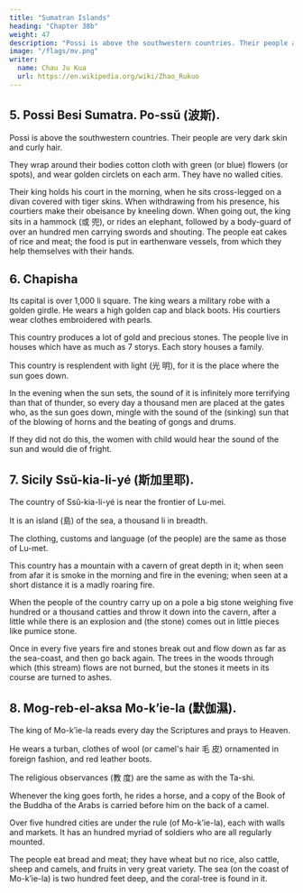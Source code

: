 ```yaml
---
title: "Sumatran Islands"
heading: "Chapter 38b"
weight: 47
description: "Possi is above the southwestern countries. Their people are very dark skin and curly hair."
image: "/flags/mv.png"
writer:
  name: Chau Ju Kua
  url: https://en.wikipedia.org/wiki/Zhao_Rukuo
---
```



## 5. Possi Besi Sumatra. Po-ssŭ (波斯).

Possi is above the southwestern countries. Their people are very dark skin and curly hair. 

They wrap around their bodies cotton cloth with green (or blue) flowers (or spots), and wear golden circlets on each arm. They have no walled cities.

Their king holds his court in the morning, when he sits cross-legged on a divan covered with tiger skins. When withdrawing from his presence, his courtiers make their obeisance by kneeling down. When going out, the king sits in a hammock (或 兜), or rides an elephant, followed by a body-guard of over an hundred men carrying swords and shouting. The people eat cakes of rice and meat; the food is put in earthenware vessels, from which they help themselves with their hands.


<!-- Note.
This
a
quotation from Ling-wai-tai-ta,
Our author has slightly changed the
nThe country of Po-ssi is above (or «on» 35
tte south-western Ocean)). Po-ssi in Chinese mediaeval works is usually
t" )
Persia here it
seems to be some country or tribe of south-eastern Asia, inhabited by Negritos; we
might expect
to find it in or near the Malay Peninsula. Gerini, Researches, 429, 679,
681—682, arrives at
is
wording of the
first
3,6''.
phrase, which, in the original, reads
the conclusion that the Po-ssi of our text,
is
doubtless the same as de Barros' Lambrij, which
adjoins Daya, which, in turn, adjoins Acheen.
Besi or Basi
homonymous
oThe name itself, he says, may be Lambesi, i. e., 40
being merely the ordinary prefix meaning village
a petty state on the
river on the west coast of Sumatra immediately belor/Acheh, upon
which it borders)).
— lam
—1,38,8-7 -->



##  6. Chapisha

Its capital is over 1,000 li square. The king wears a military robe with a golden girdle. He wears a high golden cap and black boots. His courtiers wear clothes embroidered with pearls. 

This country produces a lot of gold and precious stones. The people live in houses which have as much as 7 storys. Each story houses a family. 

This country is resplendent with light (光 明), for it is the place where the sun goes down. 

In the evening when the sun sets, the sound of it is infinitely more terrifying than that of thunder, so every day a thousand men are placed at the gates who, as the sun goes down, mingle with the sound of the (sinking) sun that of the blowing of horns and the beating of gongs and drums. 

If they did not do this, the women with child would hear the sound of the sun and would die of fright.



<!-- Note.
The country referred to Arabs, called by them
seems unquestionably to be the fabulous City of the "West of the
Djabulsa, Djabirs'o or Djaborso (^^JLa.). Conf. Tabari, Annales,
I,
68,
20 and M. J. de Goeje'snote in Hirth, Die Lander des Islam, 64. The San-ts'ai-t'u-hui (Pien-i-tien,
^^^"^^^ *e parting
'87) has an illustration showing how the people of Sha-pi-ch'a (>^
^g^
sun. The text refers to a' legend according to which Tsu-ko-ni (Dhu-l-Karnein, Alexander of
Macedonia) had visited this formerly uninhabited site, where he left an inscription saying that
^)
here was the place where the sun sets in the West. -->


## 7. Sicily Ssŭ-kia-li-yé (斯加里耶).

The country of Ssŭ-kia-li-yé is near the frontier of Lu-mei. 

It is an island (島) of the sea, a thousand li in breadth. 

The clothing, customs and language (of the people) are the same as those of Lu-met. 

This country has a mountain with a cavern of great depth in it; when seen from afar it is smoke in the morning and fire in the evening; when seen at a short distance it is a madly roaring fire.

When the people of the country carry up on a pole a big stone weighing five hundred or a thousand catties and throw it down into the cavern, after a little while  there is an explosion and (the stone) comes out in little pieces like pumice stone.

Once in every five years fire and stones break out and flow down as far as the sea-coast, and then go back again. The trees in the woods through which (this stream) flows are not burned, but the stones it meets in its course are turned to ashes.



<!-- Note.
,
The Arabs called volcanoes A-Jis 'atmah (from the Greek aT[AV]? Dozy); Mt. Etna was
known to them as the Jehel el-lorMn 'the blazing mountain'. Masudi, pp. cit., Ill, 67. Our author
refers to Mt. Etna as 10
is the first Chinese writer to mention Sicily and its volcano. Edrisi (II, 71)
the (.Mountain of
fire» er Jebel-el-nar
near Lebadj (Aci Keale) in
Sicjjy. (Cf. also
Yalfut,
III,
407,2, 408,10).
The Arabs of Africa completed the conquest of Sicily in the lattpr part of the ninth century,
the island was taken from them by the Normans in the latter part of the eldventh
although
and,
15
century, the Moslims continued to form a large and influential part of the population.
Home.
even
perhaps
Empire,
or
Eastern
Lu-mel, as here used, may very likely by the  -->



## 8. Mog-reb-el-aksa Mo-k’ie-la (默伽濕).

The king of Mo-k’ie-la reads every day the Scriptures and prays to Heaven. 

He wears a turban, clothes of wool (or camel's hair 毛 皮) ornamented in foreign fashion, and red leather boots. 

The religious observances (教 度) are the same as with the Ta-shi. 

Whenever the king goes forth, he rides a horse, and a copy of the Book of the Buddha of the Arabs is carried before him on the back of a camel. 

Over five hundred cities are under the rule (of Mo-k’ie-la), each with walls and markets. It has an hundred myriad of soldiers who are all regularly mounted.

The people eat bread and meat; they have wheat but no rice, also cattle, sheep and camels, and fruits in very great variety. The sea (on the coast of Mo-k’ie-la) is two hundred feet deep, and the coral-tree is found in it.

